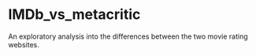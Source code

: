 # IMDb_vs_metacritic
An exploratory analysis into the differences between the two movie rating websites.
